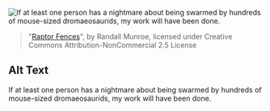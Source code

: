 ![If at least one person has a nightmare about being swarmed by hundreds of mouse-sized dromaeosaurids, my work will have been done.](https://imgs.xkcd.com/comics/raptor_fences.png)
> "[Raptor Fences](https://xkcd.com/758/)", by Randall Munroe, licensed under Creative Commons Attribution-NonCommercial 2.5 License

## Alt Text
If at least one person has a nightmare about being swarmed by hundreds of mouse-sized dromaeosaurids, my work will have been done.
